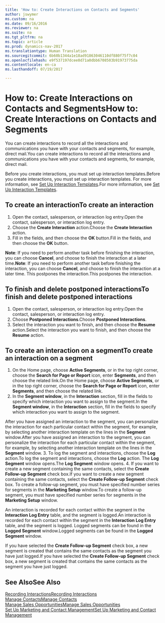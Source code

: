 ```yaml
---
title: 'How to: Create Interactions on Contacts and Segments'
author: jswymer
ms.custom: na
ms.date: 09/16/2016
ms.reviewer: na
ms.suite: na
ms.tgt_pltfrm: na
ms.topic: article
ms.prod: dynamics-nav-2017
ms.translationtype: Human Translation
ms.sourcegitcommit: 6b60b1344a1e18ad91863046110df880f75f7c04
ms.openlocfilehash: e9f537197dcee0d71a0dbb6708503b91973775da
ms.contentlocale: en-ca
ms.lasthandoff: 07/19/2017

---
```

# <a name="how-to-create-interactions-on-contacts-and-segments"></a><span data-ttu-id="1488a-102">How to: Create Interactions on Contacts and Segments</span><span class="sxs-lookup"><span data-stu-id="1488a-102">How to: Create Interactions on Contacts and Segments</span></span>
<span data-ttu-id="1488a-103">You can create interactions to record all the interactions and communications you have with your contacts and segments, for example, direct mail.</span><span class="sxs-lookup"><span data-stu-id="1488a-103">You can create interactions to record all the interactions and communications you have with your contacts and segments, for example, direct mail.</span></span>

<span data-ttu-id="1488a-104">Before you create interactions, you must set up interaction templates.</span><span class="sxs-lookup"><span data-stu-id="1488a-104">Before you create interactions, you must set up interaction templates.</span></span> <span data-ttu-id="1488a-105">For more information, see  [Set Up Interaction Templates](marketing-interactions.md#set-up-interaction-templates).</span><span class="sxs-lookup"><span data-stu-id="1488a-105">For more information, see  [Set Up Interaction Templates](marketing-interactions.md#set-up-interaction-templates).</span></span>

## <a name="to-create-an-interaction"></a><span data-ttu-id="1488a-106">To create an interaction</span><span class="sxs-lookup"><span data-stu-id="1488a-106">To create an interaction</span></span>
1. <span data-ttu-id="1488a-107">Open the contact, salesperson, or interaction log entry.</span><span class="sxs-lookup"><span data-stu-id="1488a-107">Open the contact, salesperson, or interaction log entry.</span></span>
2. <span data-ttu-id="1488a-108">Choose the **Create Interaction** action.</span><span class="sxs-lookup"><span data-stu-id="1488a-108">Choose the **Create Interaction** action.</span></span>
3. <span data-ttu-id="1488a-109">Fill in the fields, and then choose the **OK** button.</span><span class="sxs-lookup"><span data-stu-id="1488a-109">Fill in the fields, and then choose the **OK** button.</span></span>

<span data-ttu-id="1488a-110">**Note**: If you need to perform another task before finishing the interaction, you can choose **Cancel**, and choose to finish the interaction at a later time.</span><span class="sxs-lookup"><span data-stu-id="1488a-110">**Note**: If you need to perform another task before finishing the interaction, you can choose **Cancel**, and choose to finish the interaction at a later time.</span></span> <span data-ttu-id="1488a-111">This postpones the interaction.</span><span class="sxs-lookup"><span data-stu-id="1488a-111">This postpones the interaction.</span></span>

## <a name="to-finish-and-delete-postponed-interactions"></a><span data-ttu-id="1488a-112">To finish and delete postponed interactions</span><span class="sxs-lookup"><span data-stu-id="1488a-112">To finish and delete postponed interactions</span></span>
1. <span data-ttu-id="1488a-113">Open the contact, salesperson, or interaction log entry.</span><span class="sxs-lookup"><span data-stu-id="1488a-113">Open the contact, salesperson, or interaction log entry.</span></span>
2. <span data-ttu-id="1488a-114">Choose **Postponed Interactions**.</span><span class="sxs-lookup"><span data-stu-id="1488a-114">Choose **Postponed Interactions**.</span></span>
3. <span data-ttu-id="1488a-115">Select the interaction you want to finish, and then choose the **Resume** action.</span><span class="sxs-lookup"><span data-stu-id="1488a-115">Select the interaction you want to finish, and then choose the **Resume** action.</span></span>

## <a name="to-create-an-interaction-on-a-segment"></a><span data-ttu-id="1488a-116">To create an interaction on a segment</span><span class="sxs-lookup"><span data-stu-id="1488a-116">To create an interaction on a segment</span></span>
1. <span data-ttu-id="1488a-117">On the Home page, choose **Active Segments**, or in the top right corner, choose the **Search for Page or Report** icon, enter **Segments**, and then choose the related link.</span><span class="sxs-lookup"><span data-stu-id="1488a-117">On the Home page, choose **Active Segments**, or in the top right corner, choose the **Search for Page or Report** icon, enter **Segments**, and then choose the related link.</span></span>
2. <span data-ttu-id="1488a-118">In the **Segment window**, in the **Interaction** section, fill in the fields to specify which interaction you want to assign to the segment.</span><span class="sxs-lookup"><span data-stu-id="1488a-118">In the **Segment window**, in the **Interaction** section, fill in the fields to specify which interaction you want to assign to the segment.</span></span>

  <span data-ttu-id="1488a-119">After you have assigned an interaction to the segment, you can personalize the interaction for each particular contact within the segment, for example, by selecting another interaction template on the lines in the **Segment** window.</span><span class="sxs-lookup"><span data-stu-id="1488a-119">After you have assigned an interaction to the segment, you can personalize the interaction for each particular contact within the segment, for example, by selecting another interaction template on the lines in the **Segment** window.</span></span>
3. <span data-ttu-id="1488a-120">To log the segment and interactions, choose the **Log** action.</span><span class="sxs-lookup"><span data-stu-id="1488a-120">To log the segment and interactions, choose the **Log** action.</span></span> <span data-ttu-id="1488a-121">The **Log Segment** window opens.</span><span class="sxs-lookup"><span data-stu-id="1488a-121">The **Log Segment** window opens.</span></span>
4. <span data-ttu-id="1488a-122">If you want to create a new segment containing the same contacts, select the **Create Follow-up Segment** check box.</span><span class="sxs-lookup"><span data-stu-id="1488a-122">If you want to create a new segment containing the same contacts, select the **Create Follow-up Segment** check box.</span></span> <span data-ttu-id="1488a-123">To create a follow-up segment, you must have specified number series for segments in the **Marketing Setup** window.</span><span class="sxs-lookup"><span data-stu-id="1488a-123">To create a follow-up segment, you must have specified number series for segments in the **Marketing Setup** window.</span></span>

<span data-ttu-id="1488a-124">An interaction is recorded for each contact within the segment in the **Interaction Log Entry** table, and the segment is logged.</span><span class="sxs-lookup"><span data-stu-id="1488a-124">An interaction is recorded for each contact within the segment in the **Interaction Log Entry** table, and the segment is logged.</span></span> <span data-ttu-id="1488a-125">Logged segments can be found in the **Logged Segment** window.</span><span class="sxs-lookup"><span data-stu-id="1488a-125">Logged segments can be found in the **Logged Segment** window.</span></span>

<span data-ttu-id="1488a-126">If you have selected the **Create Follow-up Segment** check box, a new segment is created that contains the same contacts as the segment you have just logged.</span><span class="sxs-lookup"><span data-stu-id="1488a-126">If you have selected the **Create Follow-up Segment** check box, a new segment is created that contains the same contacts as the segment you have just logged.</span></span>

## <a name="see-also"></a><span data-ttu-id="1488a-127">See Also</span><span class="sxs-lookup"><span data-stu-id="1488a-127">See Also</span></span>
[<span data-ttu-id="1488a-128">Recording Interactions</span><span class="sxs-lookup"><span data-stu-id="1488a-128">Recording Interactions</span></span>](marketing-interactions.md)  
[<span data-ttu-id="1488a-129">Manage Contacts</span><span class="sxs-lookup"><span data-stu-id="1488a-129">Manage Contacts</span></span>](marketing-contacts.md)  
[<span data-ttu-id="1488a-130">Manage Sales Opportunities</span><span class="sxs-lookup"><span data-stu-id="1488a-130">Manage Sales Opportunities</span></span>](marketing-manage-sales-opportunities.md)  
[<span data-ttu-id="1488a-131">Set Up Marketing and Contact Management</span><span class="sxs-lookup"><span data-stu-id="1488a-131">Set Up Marketing and Contact Management</span></span>](marketing-setup-marketing.md)

